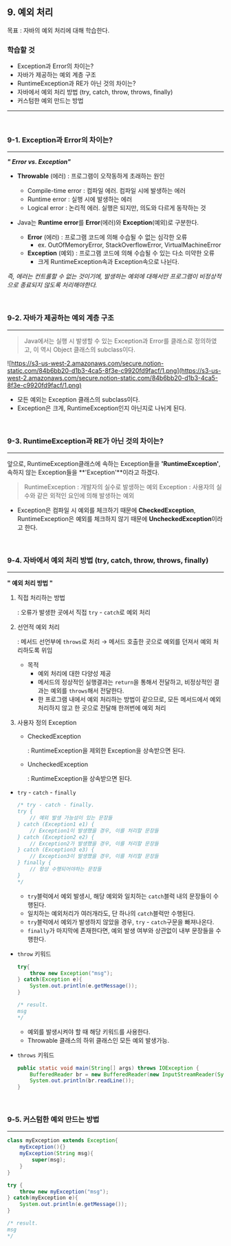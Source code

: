 ## 9. 예외 처리

목표 : 자바의 예외 처리에 대해 학습한다.

### **학습할 것**

- Exception과 Error의 차이는?
- 자바가 제공하는 예외 계층 구조
- RuntimeException과 RE가 아닌 것의 차이는?
- 자바에서 예외 처리 방법 (try, catch, throw, throws, finally)
- 커스텀한 예외 만드는 방법

---

<br/>

### 9-1. Exception과 Error의 차이는?

---

***" Error vs. Exception"***

- **Throwable** (에러) : 프로그램이 오작동하게 초래하는 원인
    - Compile-time error : 컴파일 에러. 컴파일 시에 발생하는 에러
    - Runtime error : 실행 시에 발생하는 에러
    - Logical error : 논리적 에러. 실행은 되지만, 의도와 다르게 동작하는 것

- Java는 **Runtime error**를 **Error**(에러)와 **Exception**(예외)로 구분한다.
    - **Error** (에러) : 프로그램 코드에 의해 수습될 수 없는 심각한 오류
        - ex. OutOfMemoryError, StackOverflowError, VirtualMachineError
    - **Exception** (예외) : 프로그램 코드에 의해 수습될 수 있는 다소 미약한 오류
        - 크게 RuntimeException속과 Exception속으로 나뉜다.

*즉, 에러는 컨트롤할 수 없는 것이기에, 발생하는 예외에 대해서만 프로그램이 비정상적으로 종료되지 않도록 처리해야한다.*

</br>

### 9-2. 자바가 제공하는 예외 계층 구조

---

> Java에서는 실행 시 발생할 수 있는 Exception과 Error를 클래스로 정의하였고, 이 역시 Object 클래스의 subclass이다.

![https://s3-us-west-2.amazonaws.com/secure.notion-static.com/84b6bb20-d1b3-4ca5-8f3e-c9920fd9facf/1.png](https://s3-us-west-2.amazonaws.com/secure.notion-static.com/84b6bb20-d1b3-4ca5-8f3e-c9920fd9facf/1.png)

- 모든 예외는 Exception 클래스의 subclass이다.
- Exception은 크게, RuntimeException인지 아닌지로 나뉘게 된다.

</br>

### 9-3. RuntimeException과 RE가 아닌 것의 차이는?

---

앞으로, RuntimeException클래스에 속하는 Exception들을 **'RuntimeException'**, 속하지 않는 Exception들을 **'Exception'**이라고 하겠다.

> RuntimeException : 개발자의 실수로 발생하는 예외
Exception : 사용자의 실수와 같은 외적인 요인에 의해 발생하는 예외

- Exception은 컴파일 시 예외를 체크하기 때문에 **CheckedException**, RuntimeException은 예외를 체크하지 않기 때문에 **UncheckedException**이라고 한다.

</br>

### 9-4. 자바에서 예외 처리 방법 (try, catch, throw, throws, finally)

---

**" 예외 처리 방법 "**

1. 직접 처리하는 방법

    : 오류가 발생한 곳에서 직접 `try` - `catch`로 예외 처리

2. 선언적 예외 처리

    : 메서드 선언부에 `throws`로 처리 → 메서드 호출한 곳으로 예외를 던져서 예외 처리하도록 위임

    - 목적
        - 예외 처리에 대한 다양성 제공
        - 메서드의 정상적인 실행결과는 `return`을 통해서 전달하고, 비정상적인 결과는 예외를 `throws`해서 전달한다.
        - 한 프로그램 내에서 예외 처리하는 방법이 같으므로, 모든 메서드에서 예외처리하지 않고 한 곳으로 전달해 한꺼번에 예외 처리
3. 사용자 정의 Exception
    - CheckedException

        : RuntimeException을 제외한 Exception을 상속받으면 된다.

    - UncheckedException

        : RuntimeException을 상속받으면 된다.

- `try` - `catch` - `finally`

    ```java
    /* try - catch - finally.
    try {
    	// 예외 발생 가능성이 있는 문장들
    } catch (Exception1 e1) {
    	// Exception1이 발생했을 경우, 이를 처리할 문장들
    } catch (Exception2 e2) {
    	// Exception2가 발생했을 경우, 이를 처리할 문장들
    } catch (Exception3 e3) {
    	// Exception3이 발생했을 경우, 이를 처리할 문장들
    } finally {
    	// 항상 수행되어야하는 문장들
    }
    */
    ```

    - `try`블럭에서 예외 발생시, 해당 예외와 일치하는 `catch`블럭 내의 문장들이 수행된다.
    - 일치하는 예외처리가 여러개라도, 단 하나의 `catch`블럭만 수행된다.
    - `try`블럭에서 예외가 발생하지 않았을 경우, `try` - `catch`구문을 빠져나온다.
    - `finally`가 마지막에 존재한다면, 예외 발생 여부와 상관없이 내부 문장들을 수행한다.
- `throw` 키워드

    ```java
    try{
    	throw new Exception("msg");
    } catch(Exception e){
    	System.out.println(e.getMessage());
    }

    /* result.
    msg
    */

    ```

    - 예외를 발생시켜야 할 때 해당 키워드를 사용한다.
    - Throwable 클래스의 하위 클래스인 모든 예외 발생가능.
- `throws` 키워드

    ```java
    public static void main(String[] args) throws IOException {
    	BufferedReader br = new BufferedReader(new InputStreamReader(System.in));
    	System.out.println(br.readLine());
    }

    ```

</br>

### 9-5. 커스텀한 예외 만드는 방법

---

```java
class myException extends Exception{
	myException(){}
	myException(String msg){
		super(msg);
	}
}

try {
	throw new myException("msg");
} catch(myException e){
	System.out.println(e.getMessage());
}

/* result.
msg
*/
```

</br>

